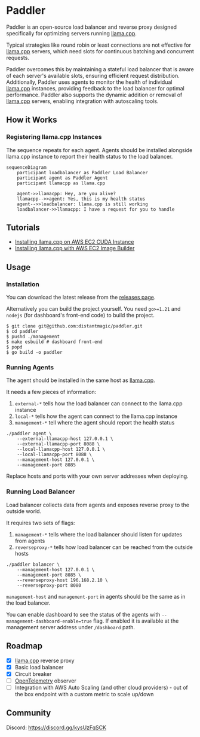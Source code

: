 # Paddler

Paddler is an open-source load balancer and reverse proxy designed specifically for optimizing servers running [llama.cpp](https://github.com/ggerganov/llama.cpp). 

Typical strategies like round robin or least connections are not effective for [llama.cpp](https://github.com/ggerganov/llama.cpp) servers, which need slots for continuous batching and concurrent requests. 

Paddler overcomes this by maintaining a stateful load balancer that is aware of each server's available slots, ensuring efficient request distribution. Additionally, Paddler uses agents to monitor the health of individual [llama.cpp](https://github.com/ggerganov/llama.cpp) instances, providing feedback to the load balancer for optimal performance. Paddler also supports the dynamic addition or removal of [llama.cpp](https://github.com/ggerganov/llama.cpp) servers, enabling integration with autoscaling tools.

## How it Works

### Registering llama.cpp Instances

The sequence repeats for each agent. Agents should be installed alongside llama.cpp instance to report their health status to the load balancer.

```mermaid
sequenceDiagram
    participant loadbalancer as Paddler Load Balancer
    participant agent as Paddler Agent
    participant llamacpp as llama.cpp

    agent->>llamacpp: Hey, are you alive?
    llamacpp-->>agent: Yes, this is my health status
    agent-->>loadbalancer: llama.cpp is still working
    loadbalancer->>llamacpp: I have a request for you to handle
```

## Tutorials

- [Installing llama.cpp on AWS EC2 CUDA Instance](infra/tutorial-installing-llamacpp-aws-cuda.md)
- [Installing llama.cpp with AWS EC2 Image Builder](tutorial-installing-llamacpp-aws-ec2-image-builder.md)

## Usage

### Installation

You can download the latest release from the 
[releases page](https://github.com/distantmagic/paddler/releases).

Alternatively you can build the project yourself. You need `go>=1.21` and
`nodejs` (for dashboard's front-end code) to build the project.

```shell
$ git clone git@github.com:distantmagic/paddler.git
$ cd paddler
$ pushd ./management
$ make esbuild # dashboard front-end
$ popd
$ go build -o paddler
```

### Running Agents

The agent should be installed in the same host as [llama.cpp](https://github.com/ggerganov/llama.cpp).

It needs a few pieces of information:
1. `external-*` tells how the load balancer can connect to the llama.cpp instance
2. `local-*` tells how the agent can connect to the llama.cpp instance
3. `management-*` tell where the agent should report the health status

```shell
./paddler agent \
    --external-llamacpp-host 127.0.0.1 \
    --external-llamacpp-port 8088 \
    --local-llamacpp-host 127.0.0.1 \
    --local-llamacpp-port 8088 \
    --management-host 127.0.0.1 \
    --management-port 8085
```

Replace hosts and ports with your own server addresses when deploying.

### Running Load Balancer

Load balancer collects data from agents and exposes reverse proxy to the outside world.

It requires two sets of flags:
1. `management-*` tells where the load balancer should listen for updates from agents
2. `reverseproxy-*` tells how load balancer can be reached from the outside hosts

```shell
./paddler balancer \
    --management-host 127.0.0.1 \
    --management-port 8085 \
    --reverseproxy-host 196.168.2.10 \
    --reverseproxy-port 8080
```

`management-host` and `management-port` in agents should be the same as in the load balancer.

You can enable dashboard to see the status of the agents with 
`--management-dashboard-enable=true` flag. If enabled it is available at the 
management server address under `/dashboard` path.

## Roadmap

- [x] [llama.cpp](https://github.com/ggerganov/llama.cpp) reverse proxy
- [x] Basic load balancer
- [x] Circuit breaker
- [ ] [OpenTelemetry](https://opentelemetry.io/) observer
- [ ] Integration with AWS Auto Scaling (and other cloud providers) - out of 
    the box endpoint with a custom metric to scale up/down

## Community

Discord: https://discord.gg/kysUzFqSCK
